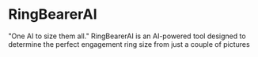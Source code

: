 # RingBearerAI
"One AI to size them all."  RingBearerAI is an AI-powered tool designed to determine the perfect engagement ring size from just a couple of pictures
